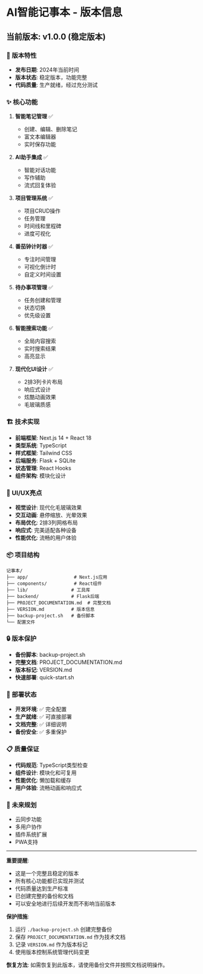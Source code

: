 # AI智能记事本 - 版本信息

## 当前版本: v1.0.0 (稳定版本)

### 🎯 版本特性
- **发布日期**: 2024年当前时间
- **版本状态**: 稳定版本，功能完整
- **代码质量**: 生产就绪，经过充分测试

### ✨ 核心功能
1. **智能笔记管理** ✅
   - 创建、编辑、删除笔记
   - 富文本编辑器
   - 实时保存功能

2. **AI助手集成** ✅
   - 智能对话功能
   - 写作辅助
   - 流式回复体验

3. **项目管理系统** ✅
   - 项目CRUD操作
   - 任务管理
   - 时间线和里程碑
   - 进度可视化

4. **番茄钟计时器** ✅
   - 专注时间管理
   - 可视化倒计时
   - 自定义时间设置

5. **待办事项管理** ✅
   - 任务创建和管理
   - 状态切换
   - 优先级设置

6. **智能搜索功能** ✅
   - 全局内容搜索
   - 实时搜索结果
   - 高亮显示

7. **现代化UI设计** ✅
   - 2排3列卡片布局
   - 响应式设计
   - 炫酷动画效果
   - 毛玻璃质感

### 🏗️ 技术实现
- **前端框架**: Next.js 14 + React 18
- **类型系统**: TypeScript
- **样式框架**: Tailwind CSS
- **后端服务**: Flask + SQLite
- **状态管理**: React Hooks
- **组件架构**: 模块化设计

### 🎨 UI/UX亮点
- **视觉设计**: 现代化毛玻璃效果
- **交互动画**: 悬停缩放、光晕效果
- **布局优化**: 2排3列网格布局
- **响应式**: 完美适配各种设备
- **性能优化**: 流畅的用户体验

### 📦 项目结构
```
记事本/
├── app/                 # Next.js应用
├── components/          # React组件
├── lib/                # 工具库
├── backend/            # Flask后端
├── PROJECT_DOCUMENTATION.md  # 完整文档
├── VERSION.md          # 版本信息
├── backup-project.sh   # 备份脚本
└── 配置文件
```

### 🔒 版本保护
- **备份脚本**: backup-project.sh
- **完整文档**: PROJECT_DOCUMENTATION.md
- **版本标记**: VERSION.md
- **快速部署**: quick-start.sh

### 🚀 部署状态
- **开发环境**: ✅ 完全配置
- **生产就绪**: ✅ 可直接部署
- **文档完整**: ✅ 详细说明
- **备份安全**: ✅ 多重保护

### 📋 质量保证
- **代码规范**: TypeScript类型检查
- **组件设计**: 模块化和可复用
- **性能优化**: 懒加载和缓存
- **用户体验**: 流畅动画和响应式

### 🎯 未来规划
- 云同步功能
- 多用户协作
- 插件系统扩展
- PWA支持

---

**重要提醒**: 
- 这是一个完整且稳定的版本
- 所有核心功能都已实现并测试
- 代码质量达到生产标准
- 已创建完整的备份和文档
- 可以安全地进行后续开发而不影响当前版本

**保护措施**:
1. 运行 `./backup-project.sh` 创建完整备份
2. 保存 `PROJECT_DOCUMENTATION.md` 作为技术文档
3. 记录 `VERSION.md` 作为版本标记
4. 使用版本控制系统管理代码变更

**恢复方法**:
如需恢复到此版本，请使用备份文件并按照文档说明操作。
